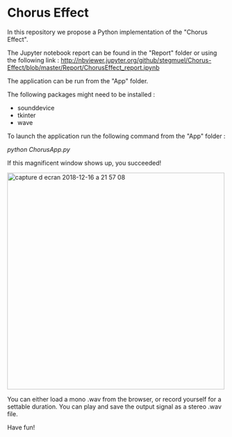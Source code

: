 # Chorus Effect
In this repository we propose a Python implementation of the "Chorus Effect".

The Jupyter notebook report can be found in the "Report" folder or using the following link :
http://nbviewer.jupyter.org/github/stegmuel/Chorus-Effect/blob/master/Report/ChorusEffect_report.ipynb
 
The application can be run from the "App" folder. 

The following packages might need to be installed :
- sounddevice
- tkinter
- wave

To launch the application run the following command from the "App" folder :

*python ChorusApp.py*

If this magnificent window shows up, you succeeded!

<img width="500" alt="capture d ecran 2018-12-16 a 21 57 08" src="https://user-images.githubusercontent.com/34477292/50058815-2339ac00-017e-11e9-90a4-c6d3512218b5.png">

You can either load a mono .wav from the browser, or record yourself for a settable duration. You can play and save the output signal as a stereo .wav file.

Have fun!
